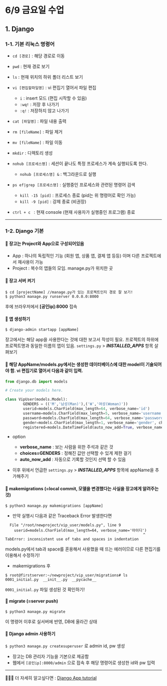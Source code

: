 # 6/9 금요일 수업

## 1. Django

### 1-1. 기본 리눅스 명령어

- `cd [경로]` : 해당 경로로 이동
- `pwd` : 현재 경로 보기
- `ls` : 현재 위치의 하위 폴더 리스트 보기
- `vi [편집할파일명]` : vi 편집기 열어서 파일 편집
  - `i` : insert 모드 (편집 시작할 수 있음)
  - `:wq!` : 저장 후 나가기
  - `:q!` : 저장하지 않고 나가기
- `cat [파일명]` : 파일 내용 출력
- `rm [fileName]` : 파일 제거
- `mv [fileName]` : 파일 이동
- `mkdir` : 디렉토리 생성
- `nohub [프로세스명]` : 세션이 끝나도 특정 프로세스가 계속 실행되도록 한다.

  - `nohub [프로세스명] &` : 백그라운드로 실행

- `ps ef|grep [프로세스명]` : 실행중인 프로세스와 관련된 명령어 검색

  - `kill -15 [pid]` : 프로세스 종료 (pid는 위 명령어로 확인 가능)
  - `kill -9 [pid]` : 강제 종료 (비권장)

- `ctrl + c ` : 현재 console (현재 사용자가 실행중인 프로그램) 종료

---

### 1-2. Django 기본

#### 📍 장고는 **Project**와 **App**으로 구성되어있음

- App : 하나의 독립적인 기능 (회원 앱, 상품 앱, 결제 앱 등등) 이며 다른 프로젝트에서 재사용이 가능
- Project : 복수의 앱들의 모임. manage.py가 위치한 곳

#### 📍 장고 서버 켜기

```
$ cd [projectName] //manage.py가 있는 프로젝트인지 경로 잘 보기!
$ python3 manage.py runserver 0.0.0.0:8000
```

후에 브라우저에서 **[공인ip]:8000** 접속

#### 📍 앱 생성하기

```
$ django-admin startapp [appName]
```

장고에서는 해당 app을 사용한다는 것에 대한 보고서 작성이 필요.
프로젝트의 하위에 프로젝트명과 동일한 이름의 앱이 있음. `settings.py` >
**_INSTALLED_APPS_** 항목 살펴보기

#### 📍 해당 **AppName/models.py**에서는 생성한 데이터베이스에 대한 model이 기술되어야 함. vi 편집기로 열어서 다음과 같이 입력.

```python
from django.db import models

# Create your models here.

class VipUser(models.Model):
        GENDERS = (('M','남성(Man)'),('W','여성(Woman)'))
        userid=models.CharField(max_length=64, verbose_name='id')
        username=models.CharField(max_length=5, verbose_name='username')
        password=models.CharField(max_length=64, verbose_name='password')
        gender=models.CharField(max_length=1, verbose_name='gender', choices=GENDERS)
        registered=models.DateTimeField(auto_now_add=True, verbose_name='register')
```

- option

  - **verbose_name** : 보는 사람을 위한 주석과 같은 것
  - **choices=GENDERS** : 정해진 값만 선택할 수 있게 제한 걸기
  - **auto_now_add** : 자동으로 기록할 것인지 선택 할 수 있음
- 이후 위에서 언급한 `settings.py` > **_INSTALLED_APPS_** 항목에 appName을 추가해주기

#### 📍 makemigrations (=local commit, 모델을 변경했다는 사실을 장고에게 알려주는 것)

`$ python3 manage.py makemigrations [appName]`

- 만약 실행시 다음과 같은 Traceback Error 발생한다면

```
  File "/root/newproject/vip_user/models.py", line 9
    userid=models.CharField(max_length=64, verbose_name='아이디')
                                                              ^
TabError: inconsistent use of tabs and spaces in indentation
```

models.py에서 tab과 space를 혼용해서 사용했을 때 뜨는 에러이므로
다른 편집기를 이용해서 수정하기!

- makemigrations 후

```
$ root@firstserver:~/newproject/vip_user/migrations# ls
0001_initial.py  __init__.py  __pycache__
```

`0001_initial.py` 파일 생성된 것 확인하기!

#### 📍 migrate (=server push)

`$ python3 manage.py migrate`

이 명령어 이후로 실서버에 반영, DB에 올라간 상태

#### 📍 Django admin 사용하기

`$ python3 manage.py createsuperuser` 로 admin id, pw 생성

- 장고는 DB 관리자 기능을 기본으로 제공함
- 웹에서 `[공인ip]:8000/admin` 으로 접속 후 해당 명령어로 생성한 id와 pw 입력
___

🤔🤔🤔 더 자세히 알고싶다면 : [Django App tutorial](https://docs.djangoproject.com/ko/3.2/intro/tutorial02/)
